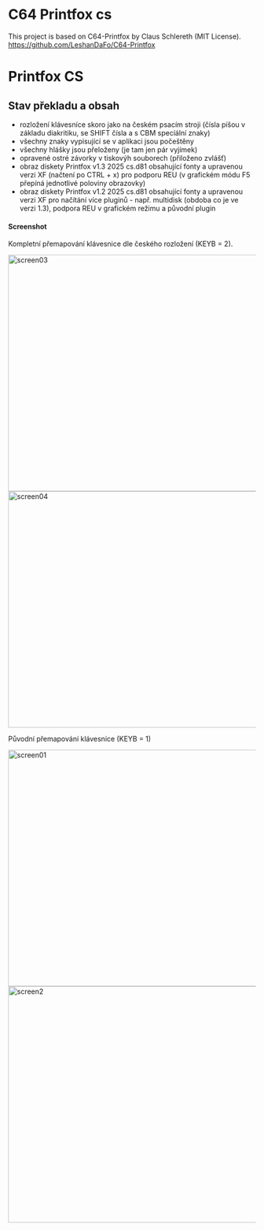 # C64 Printfox cs
This project is based on C64-Printfox by Claus Schlereth (MIT License).
<br />https://github.com/LeshanDaFo/C64-Printfox

# Printfox CS

## Stav překladu a obsah
- rozložení klávesníce skoro jako na českém psacím stroji (čísla píšou v základu diakritiku, se SHIFT čísla a s CBM specíální znaky)
- všechny znaky vypisující se v aplikaci jsou počeštěny
- všechny hlášky jsou přeloženy (je tam jen pár vyjímek)
- opravené ostré závorky v tiskovýh souborech (přiloženo zvlášť)
- obraz diskety Printfox v1.3 2025 cs.d81 obsahující fonty a upravenou verzi XF (načtení po CTRL + x) pro podporu REU (v grafickém módu F5 přepíná jednotlivé poloviny obrazovky)
- obraz diskety Printfox v1.2 2025 cs.d81 obsahující fonty a upravenou verzi XF pro načítání více pluginů - např. multidisk (obdoba co je ve verzi 1.3), podpora REU v grafickém režimu a původní plugin

#### Screenshot
Kompletní přemapování klávesnice dle českého rozložení (KEYB = 2).

<img width="640" height="480" alt="screen03" src="https://github.com/user-attachments/assets/373f1cbf-d11e-48f7-b37d-013b7c7b24f4" />

<img width="640" height="480" alt="screen04" src="https://github.com/user-attachments/assets/10458799-9983-4126-bdc8-700263fabc38" />


Původní přemapování klávesnice (KEYB = 1)

<img width="640" height="480" alt="screen01" src="https://github.com/user-attachments/assets/8da4f173-f14b-4458-936c-93abaf0aa9bd" />

<img width="640" height="480" alt="screen2" src="https://github.com/user-attachments/assets/24ce9d67-a94d-4f9e-8b0e-07f3ce5c0d2a" />
